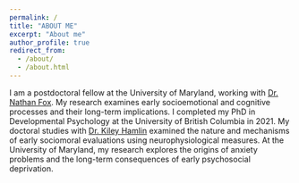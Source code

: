 ```yaml
---
permalink: /
title: "ABOUT ME"
excerpt: "About me"
author_profile: true
redirect_from: 
  - /about/
  - /about.html
---
```

I am a postdoctoral fellow at the University of Maryland, working with [Dr. Nathan Fox](https://nacs.umd.edu/facultyprofile/fox/nathan). My research examines early socioemotional and cognitive processes and their long-term implications. I completed my PhD in Developmental Psychology at the University of British Columbia in 2021. My doctoral studies with [Dr. Kiley Hamlin](https://psych.ubc.ca/profile/kiley-hamlin/) examined the nature and mechanisms of early sociomoral evaluations using neurophysiological measures. At the University of Maryland, my research explores the origins of anxiety problems and the long-term consequences of early psychosocial deprivation.
